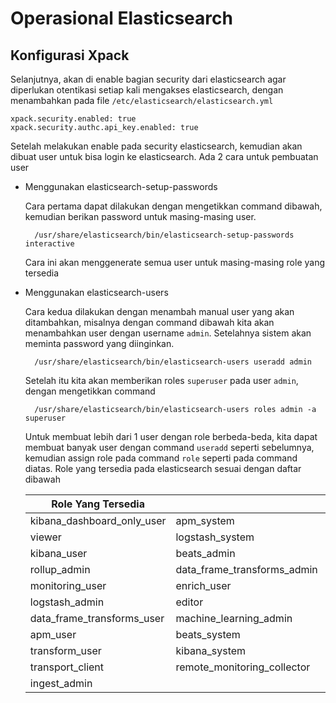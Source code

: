 # Operasional Elasticsearch

## Konfigurasi Xpack
Selanjutnya, akan di enable bagian security dari elasticsearch agar diperlukan otentikasi setiap kali mengakses elasticsearch, dengan menambahkan pada file `/etc/elasticsearch/elasticsearch.yml`

    xpack.security.enabled: true
    xpack.security.authc.api_key.enabled: true

Setelah melakukan enable pada security elasticsearch, kemudian akan dibuat user untuk bisa login ke elasticsearch. Ada 2 cara untuk pembuatan user

* Menggunakan elasticsearch-setup-passwords

    Cara pertama dapat dilakukan dengan mengetikkan command dibawah, kemudian berikan password untuk masing-masing user.

        /usr/share/elasticsearch/bin/elasticsearch-setup-passwords interactive
    
    Cara ini akan menggenerate semua user untuk masing-masing role yang tersedia

* Menggunakan elasticsearch-users

    Cara kedua dilakukan dengan menambah manual user yang akan ditambahkan, misalnya dengan command dibawah kita akan menambahkan user dengan username `admin`. Setelahnya sistem akan meminta password yang diinginkan.

        /usr/share/elasticsearch/bin/elasticsearch-users useradd admin

    Setelah itu kita akan memberikan roles `superuser` pada user `admin`, dengan mengetikkan command

        /usr/share/elasticsearch/bin/elasticsearch-users roles admin -a superuser

    Untuk membuat lebih dari 1 user dengan role berbeda-beda, kita dapat membuat banyak user dengan command `useradd` seperti sebelumnya, kemudian assign role pada command `role` seperti pada command diatas. Role yang tersedia pada elasticsearch sesuai dengan daftar dibawah

    | Role Yang Tersedia | | |
    | --- | --- | --- |
    | kibana_dashboard_only_user | apm_system | watcher_admin |
    | viewer | logstash_system | rollup_user |
    | kibana_user | beats_admin | remote_monitoring_agent |
    | rollup_admin | data_frame_transforms_admin | snapshot_user |
    | monitoring_user | enrich_user | kibana_admin |
    | logstash_admin | editor | machine_learning_user |
    | data_frame_transforms_user | machine_learning_admin | watcher_user |
    | apm_user | beats_system | reporting_user |
    | transform_user | kibana_system | transform_admin |
    | transport_client | remote_monitoring_collector | superuser |
    | ingest_admin | 